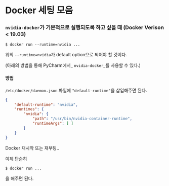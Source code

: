 # Docker 세팅 모음

### `nvidia-docker`가 기본적으로 실행되도록 하고 싶을 때 (Docker Verison < 19.03)

```shell
$ docker run --runtime=nvidia ...
```

위의 `--runtime=nvidia`가 default option으로 되어야 할 것이다.

(아래의 방법을 통해 PyCharm에서_ `nvidia-docker`_를 사용할 수 있다.)

#### 방법

`/etc/docker/daemon.json` 파일에 `"default-runtime"`을 삽입해주면 된다.

```json
{
    "default-runtime": "nvidia",
    "runtimes": {
        "nvidia": {
            "path": "/usr/bin/nvidia-container-runtime",
            "runtimeArgs": [ ]
        }
    }
}
```

Docker 재시작 또는 재부팅..

이제 단순히

```shell
$ docker run ...
```

을 해주면 된다.

